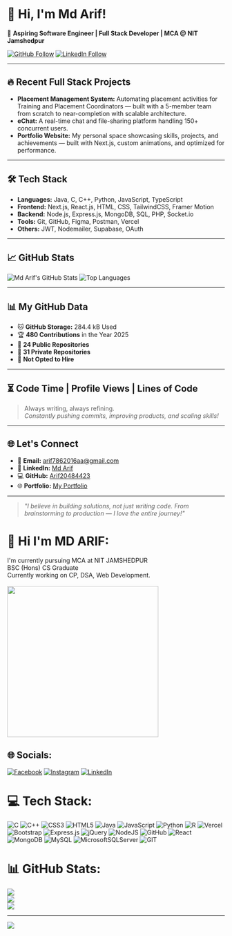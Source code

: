 # 👋 Hi, I'm Md Arif! 
🚀 **Aspiring Software Engineer | Full Stack Developer | MCA @ NIT Jamshedpur**

[![GitHub Follow](https://img.shields.io/github/followers/Arif20484423?label=Follow&style=social)](https://github.com/Arif20484423)
[![LinkedIn Follow](https://img.shields.io/badge/Follow%20on-LinkedIn-blue?style=flat&logo=linkedin)](https://linkedin.com/in/md-arif-181a0a205/)

---

## 🔥 Recent Full Stack Projects
- **Placement Management System:** Automating placement activities for Training and Placement Coordinators — built with a 5-member team from scratch to near-completion with scalable architecture.
- **eChat:** A real-time chat and file-sharing platform handling 150+ concurrent users.
- **Portfolio Website:** My personal space showcasing skills, projects, and achievements — built with Next.js, custom animations, and optimized for performance.

---

## 🛠️ Tech Stack
- **Languages:** Java, C, C++, Python, JavaScript, TypeScript
- **Frontend:** Next.js, React.js, HTML, CSS, TailwindCSS, Framer Motion
- **Backend:** Node.js, Express.js, MongoDB, SQL, PHP, Socket.io
- **Tools:** Git, GitHub, Figma, Postman, Vercel
- **Others:** JWT, Nodemailer, Supabase, OAuth

---

## 📈 GitHub Stats
![Md Arif's GitHub Stats](https://github-readme-stats.vercel.app/api?username=Arif20484423&show_icons=true&theme=radical)
![Top Languages](https://github-readme-stats.vercel.app/api/top-langs/?username=Arif20484423&layout=compact&theme=radical)

---

## 📊 My GitHub Data
- 🐱 **GitHub Storage:** 284.4 kB Used
- 🏆 **480 Contributions** in the Year 2025
- 📜 **24 Public Repositories**
- 🔑 **31 Private Repositories**
- 🚫 **Not Opted to Hire**

---

## ⏳ Code Time | Profile Views | Lines of Code
> Always writing, always refining.  
> *Constantly pushing commits, improving products, and scaling skills!*

---

## 🌐 Let's Connect
- 📧 **Email:** [arif7862016aa@gmail.com](mailto:arif7862016aa@gmail.com)
- 🔗 **LinkedIn:** [Md Arif](https://linkedin.com/in/md-arif-181a0a205/)
- 💻 **GitHub:** [Arif20484423](https://github.com/Arif20484423)
- 🌐 **Portfolio:** [My Portfolio](https://portfolio-arif20484423s-projects.vercel.app/)

---

> *"I believe in building solutions, not just writing code. From brainstorming to production — I love the entire journey!"*




# 💫 Hi I'm MD ARIF:
<div><div style="display:inline">I'm currently pursuing MCA at NIT JAMSHEDPUR<br>BSC (Hons) CS Graduate<br>Currently working on CP, DSA, Web Development.<br><br></div>

<div style="display:inline float:right"><img  src="https://cdn.dribbble.com/users/2131993/screenshots/4948736/thoughtworks-gif_dribbble.gif" width="350"  ></div></div>


## 🌐 Socials:
[![Facebook](https://img.shields.io/badge/Facebook-%231877F2.svg?logo=Facebook&logoColor=white)](https://facebook.com/https://www.facebook.com/profile.php?id=100032643334410) [![Instagram](https://img.shields.io/badge/Instagram-%23E4405F.svg?logo=Instagram&logoColor=white)](https://instagram.com/https://www.instagram.com/md3407arif/) [![LinkedIn](https://img.shields.io/badge/LinkedIn-%230077B5.svg?logo=linkedin&logoColor=white)](https://linkedin.com/in/https://www.linkedin.com/in/md-arif-181a0a205/) 

# 💻 Tech Stack:
![C](https://img.shields.io/badge/c-%2300599C.svg?style=for-the-badge&logo=c&logoColor=white) ![C++](https://img.shields.io/badge/c++-%2300599C.svg?style=for-the-badge&logo=c%2B%2B&logoColor=white) ![CSS3](https://img.shields.io/badge/css3-%231572B6.svg?style=for-the-badge&logo=css3&logoColor=white) ![HTML5](https://img.shields.io/badge/html5-%23E34F26.svg?style=for-the-badge&logo=html5&logoColor=white) ![Java](https://img.shields.io/badge/java-%23ED8B00.svg?style=for-the-badge&logo=java&logoColor=white) ![JavaScript](https://img.shields.io/badge/javascript-%23323330.svg?style=for-the-badge&logo=javascript&logoColor=%23F7DF1E) ![Python](https://img.shields.io/badge/python-3670A0?style=for-the-badge&logo=python&logoColor=ffdd54) ![R](https://img.shields.io/badge/r-%23276DC3.svg?style=for-the-badge&logo=r&logoColor=white) ![Vercel](https://img.shields.io/badge/vercel-%23000000.svg?style=for-the-badge&logo=vercel&logoColor=white) ![Bootstrap](https://img.shields.io/badge/bootstrap-%23563D7C.svg?style=for-the-badge&logo=bootstrap&logoColor=white) ![Express.js](https://img.shields.io/badge/express.js-%23404d59.svg?style=for-the-badge&logo=express&logoColor=%2361DAFB) ![jQuery](https://img.shields.io/badge/jquery-%230769AD.svg?style=for-the-badge&logo=jquery&logoColor=white) ![NodeJS](https://img.shields.io/badge/node.js-6DA55F?style=for-the-badge&logo=node.js&logoColor=white) ![GitHub](https://img.shields.io/badge/GitHub-%23121011.svg?style=for-the-badge&logo=github&logoColor=white) ![React](https://img.shields.io/badge/react-%2320232a.svg?style=for-the-badge&logo=react&logoColor=%2361DAFB) ![MongoDB](https://img.shields.io/badge/MongoDB-%234ea94b.svg?style=for-the-badge&logo=mongodb&logoColor=white) ![MySQL](https://img.shields.io/badge/mysql-%2300f.svg?style=for-the-badge&logo=mysql&logoColor=white) ![MicrosoftSQLServer](https://img.shields.io/badge/Microsoft%20SQL%20Sever-CC2927?style=for-the-badge&logo=microsoft%20sql%20server&logoColor=white) ![GIT](https://img.shields.io/badge/Git-fc6d26?style=for-the-badge&logo=git&logoColor=white)
# 📊 GitHub Stats:
![](https://github-readme-stats.vercel.app/api?username=Arif20484423&theme=dark&hide_border=false&include_all_commits=false&count_private=false)<br/>
![](https://github-readme-streak-stats.herokuapp.com/?user=Arif20484423&theme=dark&hide_border=false)<br/>
![](https://github-readme-stats.vercel.app/api/top-langs/?username=Arif20484423&theme=dark&hide_border=false&include_all_commits=false&count_private=false&layout=compact)

---
[![](https://visitcount.itsvg.in/api?id=Arif20484423&icon=0&color=0)](https://visitcount.itsvg.in)

<!-- Proudly created with GPRM ( https://gprm.itsvg.in ) -->
